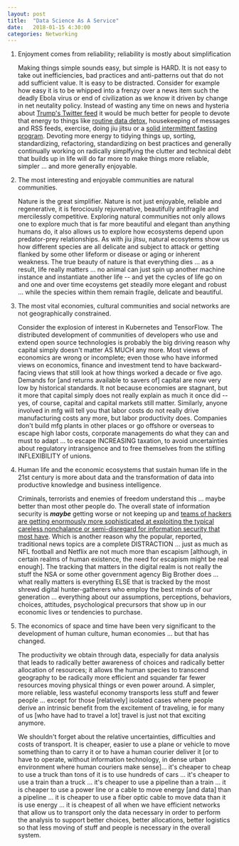 ```yaml
---
layout: post
title:  "Data Science As A Service"
date:   2018-01-15 4:30:00
categories: Networking
---
```


1. Enjoyment comes from reliability; reliability is mostly about simplification

   Making things simple sounds easy, but simple is HARD. It is not easy to take out inefficiencies, bad practices and anti-patterns out that do not add sufficient value. It is easy to be distracted. Consider for example how easy it is to be whipped into a frenzy over a news item such the deadly Ebola virus or end of civilization as we know it driven by change in net neutality policy. Instead of wasting any time on news and hysteria about [Trump's Twitter feed](https://twitter.com/realdonaldtrump) it would be much better for people to devote that energy to things like [routine data detox](https://datadetox.myshadow.org/detox), housekeeping of messages and RSS feeds, exercise, doing jiu jitsu or a [solid intermittent fasting program](https://idmprogram.com/). Devoting more energy to tidying things up, sorting, standardizing, refactoring, standardizing on best practices and generally continually working on radically simplfying the clutter and technical debt that builds up in life will do far more to make things more reliable, simpler ... and more generally enjoyable.

2. The most interesting and enjoyable communities are natural communities.

    Nature is the great simplifier. Nature is not just enjoyable, reliable and regenerative, it is ferociously rejuvenative, beautifully antifragile and mercilessly competitive. Exploring natural communities not only allows one to explore much that is far more beautiful and elegant than anything humans do, it also allows us to explore how ecosystems depend upon predator-prey relationships. As with jiu jitsu, natural ecosytems show us how different species are all delicate and subject to attack or getting flanked by some other lifeform or disease or aging or inherent weakness. The true beauty of nature is that everything dies ... as a result, life really matters ... no animal can just spin up another machine instance and instantiate another life -- and yet the cycles of life go on and one and over time ecoystems get steadily more elegant and robust ... while the species within them remain fragile, delicate and beautiful.

3. The most vital economies, cultural communities and social networks are not geographically constrained.

    Consider the explosion of interest in Kubernetes and TensorFlow. The distributed development of communities of developers who use and extend open source technologies is probably the big driving reason why capital simply doesn't matter AS MUCH any more. Most views of economics are wrong or incomplete; even those who have informed views on economics, finance and investment tend to have backward-facing views that still look at how things worked a decade or five ago. Demands for [and returns available to savers of] capital are now very low by historical standards. It not because economies are stagnant, but it more that capital simply does not really explain as much it once did  -- yes, of course, capital and capital markets still matter. Similarly, anyone involved in mfg will tell you that labor costs do not really drive manufacturing costs any more, but labor productivity does.  Companies don't build mfg plants in other places or go offshore or overseas to escape high labor costs, corporate managements do what they can and must to adapt ... to escape INCREASING taxation, to avoid uncertainties about regulatory intransigence and to free themselves from the stifling INFLEXIBILITY of unions.

4.  Human life and the economic ecosystems that sustain human life in the 21st century is more about data and the transformation of data into productive knowledge and business intelligence.

    Criminals, terrorists and enemies of freedom understand this ... maybe better than most other people do. The overall state of information security is ***maybe*** getting worse or not keeping up and [teams of hackers are getting enormously more sophisticated at exploiting the typical careless nonchalance or semi-disregard for information security that most have](https://www.wired.com/story/worst-hacks-2017/). Which is another reason why the popular, reported, traditional news topics are a complete DISTRACTION ... just as much as NFL football and Netflix are not much more than escapism [although, in certain realms of human existence, the need for escapism might be real enough]. The tracking that matters in the digital realm is not really the stuff the NSA or some other government agency Big Brother does ... what really matters is everything ELSE that is tracked by the most shrewd digital hunter-gatherers who employ the best minds of our generation ... everything about our assumptions, perceptions, behaviors, choices, attitudes, psychological precursors that show up in our economic lives or tendencies to purchase.

5.  The economics of space and time have been very significant to the development of human culture, human economies ... but that has changed.

    The productivity we obtain through data, especially for data analysis that leads to radically better awareness of choices and radically better allocation of resources; it allows the human species to transcend geography to be radically more efficient and squander far fewer resources moving physical things or even power around. A simpler, more reliable, less wasteful economy transports less stuff and fewer people ... except for those [relatively] isolated cases where people derive an intrinsic benefit from the excitement of traveling, ie for many of us [who have had to travel a lot] travel is just not that exciting anymore.

    We shouldn't forget about the relative uncertainties, difficulties and costs of transport. It is cheaper, easier to use a plane or vehicle to move something than to carry it or to have a human courier deliver it [or to have to operate, without information technology, in dense urban environment where human couriers make sense]... it's cheaper to cheap to use a truck than tons of it is to use hundreds of cars ... it's cheaper to use a train than a truck ... it's cheaper to use a pipeline than a train ... it is cheaper to use a power line or a cable to move energy [and data] than a pipeline ... it is cheaper to use a fiber optic cable to move data than it is use energy ... it is cheapest of all when we have efficient networks that allow us to transport only the data necessary in order to perform the analysis to support better choices, better allocations, better logistics so that less moving of stuff and people is necessary in the overall system.      
